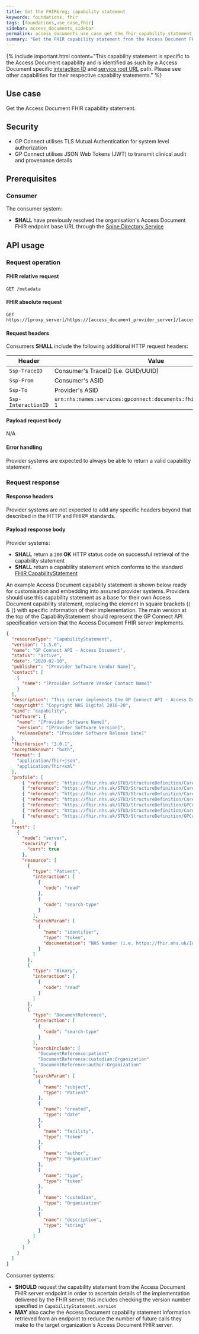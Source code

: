 ```yaml
---
title: Get the FHIR&reg; capability statement
keywords: foundations, fhir
tags: [foundations,use_case,fhir]
sidebar: access_documents_sidebar
permalink: access_documents_use_case_get_the_fhir_capability_statement.html
summary: "Get the FHIR capability statement from the Access Document FHIR server"
---
```


{% include important.html content="This capability statement is specific to the Access Document capability and is identified as such by a Access Document specific [interaction ID](#request-headers) and [service root URL](#fhir-absolute-request) path. Please see other capabilities for their respective capability statements." %}

## Use case ##

Get the Access Document FHIR capability statement.

## Security ##

- GP Connect utilises TLS Mutual Authentication for system level authorization
- GP Connect utilises JSON Web Tokens (JWT) to transmit clinical audit and provenance details

## Prerequisites ##

### Consumer ###

The consumer system:

- **SHALL** have previously resolved the organisation's Access Document FHIR endpoint base URL through the [Spine Directory Service](integration_spine_directory_service.html)

## API usage ##

### Request operation ###

#### FHIR relative request ####

```http
GET /metadata
```

#### FHIR absolute request ####

```http
GET https://[proxy_server]/https://[access_document_provider_server]/[access_document_fhir_base]/metadata
```

#### Request headers ####

Consumers **SHALL** include the following additional HTTP request headers:

| Header               | Value |
|----------------------|-------|
| `Ssp-TraceID`        | Consumer's TraceID (i.e. GUID/UUID) |
| `Ssp-From`           | Consumer's ASID |
| `Ssp-To`             | Provider's ASID |
| `Ssp-InteractionID`  | `urn:nhs:names:services:gpconnect:documents:fhir:rest:read:metadata-1`|

#### Payload request body ####

N/A

#### Error handling ####

Provider systems are expected to always be able to return a valid capability statement.

### Request response ###

#### Response headers ####

Provider systems are not expected to add any specific headers beyond that described in the HTTP and FHIR&reg; standards.

#### Payload response body ####

Provider systems:

- **SHALL** return a `200` **OK** HTTP status code on successful retrieval of the capability statement
- **SHALL** return a capability statement which conforms to the standard [FHIR CapabilityStatement](http://hl7.org/fhir/STU3/capabilitystatement.html)

An example Access Document capability statement is shown below ready for customisation and embedding into assured provider systems. Providers should use this capability statement as a base for their own Access Document capability statement, replacing the element in square brackets (`[` & `]`) with specific information of their implementation. The main version at the top of the CapabilityStatement should represent the GP Connect API specification version that the Access Document FHIR server implements.

```json
{
  "resourceType": "CapabilityStatement",
  "version": "1.5.0",
  "name": "GP Connect API - Access Document",
  "status": "active",
  "date": "2020-02-10",
  "publisher": "[Provider Software Vendor Name]",
  "contact": [
    {
      "name": "[Provider Software Vendor Contact Name]"
    }
  ],
  "description": "This server implements the GP Connect API - Access Document version 1.5.0",
  "copyright": "Copyright NHS Digital 2016-20",
  "kind": "capability",
  "software": {
    "name": "[Provider Software Name]",
    "version": "[Provider Software Version]",
    "releaseDate": "[Provider Software Release Date]"
  },
  "fhirVersion": "3.0.1",
  "acceptUnknown": "both",
  "format": [
    "application/fhir+json",
    "application/fhir+xml"
  ],
  "profile": [
      { "reference": "https://fhir.nhs.uk/STU3/StructureDefinition/CareConnect-GPC-Patient-1/_history/1.8" },
      { "reference": "https://fhir.nhs.uk/STU3/StructureDefinition/CareConnect-GPC-Organization-1/_history/1.4" },
      { "reference": "https://fhir.nhs.uk/STU3/StructureDefinition/CareConnect-GPC-Practitioner-1/_history/1.2" },
      { "reference": "https://fhir.nhs.uk/STU3/StructureDefinition/CareConnect-GPC-PractitionerRole-1/_history/1.2" },
      { "reference": "https://fhir.nhs.uk/STU3/StructureDefinition/GPConnect-OperationOutcome-1/_history/1.2" },
      { "reference": "https://fhir.nhs.uk/STU3/StructureDefinition/CareConnect-GPC-DocumentReference-1/_history/1.2" },
      { "reference": "https://fhir.nhs.uk/STU3/StructureDefinition/GPConnect-Searchset-Bundle-1/_history/1.3" },
  ],
  "rest": [
    {
      "mode": "server",
      "security": {
        "cors": true
      },
      "resource": [
        {
          "type": "Patient",
          "interaction": [
            {
              "code": "read"
            },
            {
              "code": "search-type"
            }
          ],
          "searchParam": [
            {
              "name": "identifier",
              "type": "token",
              "documentation": "NHS Number (i.e. https://fhir.nhs.uk/Id/nhs-number|123456789)"
            }
          ]
        },
        {
          "type": "Binary",
          "interaction": [
            {
              "code": "read"
            }
          ]
        },
        {
          "type": "DocumentReference",
          "interaction": [
            {
              "code": "search-type"
            }
          ],
          "searchInclude": [
            "DocumentReference:patient"
            "DocumentReference:custodian:Organization"
            "DocumentReference:author:Organization"            
          ],
          "searchParam": [
            {
              "name": "subject",
              "type": "Patient"
            },
            {
              "name": "created",
              "type": "date"
            },
            {
              "name": "facility",
              "type": "token"
            },
            {
              "name": "author",
              "type": "Organization"
            },
            {
              "name": "type",
              "type": "token"
            },
            {
              "name": "custodian",
              "type": "Organization"
            },
            {
              "name": "description",
              "type": "string"
            }
          ]
        }
      ]
    }
  ]
}
```

Consumer systems:
- **SHOULD** request the capability statement from the Access Document FHIR server endpoint in order to ascertain details of the implementation delivered by the FHIR server, this includes checking the version number specified in `CapabilityStatement.version`
- **MAY** also cache the Access Document capability statement information retrieved from an endpoint to reduce the number of future calls they make to the target organization's Access Document FHIR server.
